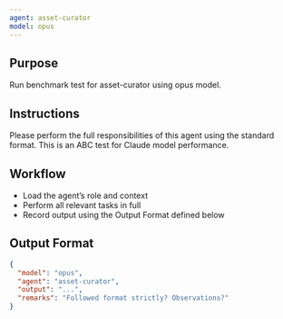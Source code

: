 ```yaml
---
agent: asset-curator
model: opus
---
```


## Purpose
Run benchmark test for asset-curator using opus model.

## Instructions
Please perform the full responsibilities of this agent using the standard format. This is an ABC test for Claude model performance.

## Workflow
- Load the agent’s role and context
- Perform all relevant tasks in full
- Record output using the Output Format defined below

## Output Format
```json
{
  "model": "opus",
  "agent": "asset-curator",
  "output": "...",
  "remarks": "Followed format strictly? Observations?"
}
```
